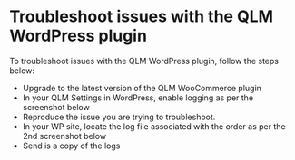 # Troubleshoot issues with the QLM WordPress plugin

To troubleshoot issues with the QLM WordPress plugin, follow the steps below:

* Upgrade to the latest version of the QLM WooCommerce plugin
* In your QLM Settings in WordPress, enable logging as per the screenshot below
* Reproduce the issue you are trying to troubleshoot.
* In your WP site, locate the log file associated with the order as per the 2nd screenshot below
* Send is a copy of the logs

<figure><img src="https://support.soraco.co/hc/article_attachments/360079371932/mceclip1.png" alt=""><figcaption></figcaption></figure>

&#x20;

<figure><img src="https://support.soraco.co/hc/article_attachments/360079371812/mceclip0.png" alt=""><figcaption></figcaption></figure>
